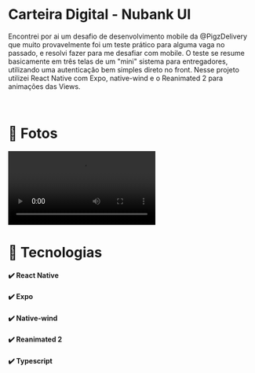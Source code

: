 # Carteira Digital - Nubank UI

Encontrei por ai um desafio de desenvolvimento mobile da @PigzDelivery que muito provavelmente foi um teste prático para alguma vaga no passado, e resolvi fazer para me desafiar com mobile. O teste se resume basicamente em três telas de um "mini" sistema para entregadores, utilizando uma autenticação bem simples direto no front. Nesse projeto utilizei React Native com Expo, native-wind e o Reanimated 2 para animações das Views.

<br />

# 📸 Fotos

![Preview app](./assets/video.mp4)

# 🚀 Tecnologias

#### ✔️ React Native

#### ✔️ Expo

#### ✔️ Native-wind

#### ✔️ Reanimated 2

#### ✔️ Typescript
